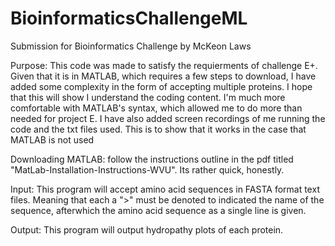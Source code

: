 # BioinformaticsChallengeML
Submission for Bioinformatics Challenge by McKeon Laws

Purpose: This code was made to satisfy the requierments of challenge E+.  
Given that it is in MATLAB, which requires a few steps to download, I have added some complexity in the form of accepting multiple proteins. I hope that this will show I understand the coding content. I'm much more comfortable with MATLAB's syntax, which allowed me to do more than needed for project E. 
I have also added screen recordings of me running the code and the txt files used. This is to show that it works in the case that MATLAB is not used  

Downloading MATLAB: follow the instructions outline in the pdf titled "MatLab-Installation-Instructions-WVU". Its rather quick, honestly. 

Input: This program will accept amino acid sequences in FASTA format text files. Meaning that each a ">" must be denoted to indicated the name of the sequence, afterwhich the amino acid sequence as a single line is given. 

Output: This program will output hydropathy plots of each protein. 
